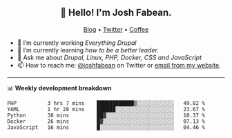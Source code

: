 <h2 align="center">👋 Hello! I'm Josh Fabean.</h2>
<p align="center">
  <a href="https://joshfabean.com">Blog</a> •
  <a href="https://twitter.com/fabean">Twitter</a> •
  <a href="https://www.buymeacoffee.com/LSxne6Yr4">Coffee</a>
</p>

- 🔭 I’m currently working *Everything Drupal*
- 🌱 I’m currently learning *how to be a better leader.*
- 💬 Ask me about *Drupal, Linux, PHP, Docker, CSS and JavaScript*
- 📫 How to reach me: [@joshfabean](https://twitter.com/joshfabean) on Twitter or [email from my website](https://joshfabean.com).

-------

📊 **Weekly development breakdown**
<!--START_SECTION:waka-->
```text
PHP          3 hrs 7 mins    ████████████▒░░░░░░░░░░░░   49.82 % 
YAML         1 hr 28 mins    ██████░░░░░░░░░░░░░░░░░░░   23.67 % 
Python       38 mins         ██▓░░░░░░░░░░░░░░░░░░░░░░   10.37 % 
Docker       26 mins         █▓░░░░░░░░░░░░░░░░░░░░░░░   07.13 % 
JavaScript   16 mins         █░░░░░░░░░░░░░░░░░░░░░░░░   04.46 % 
```
<!--END_SECTION:waka-->

<!--
**fabean/fabean** is a ✨ _special_ ✨ repository because its `README.md` (this file) appears on your GitHub profile.

Here are some ideas to get you started:

- 🔭 I’m currently working on ...
- 🌱 I’m currently learning ...
- 👯 I’m looking to collaborate on ...
- 🤔 I’m looking for help with ...
- 💬 Ask me about ...
- 📫 How to reach me: ...
- 😄 Pronouns: ...
- ⚡ Fun fact: ...
-->
